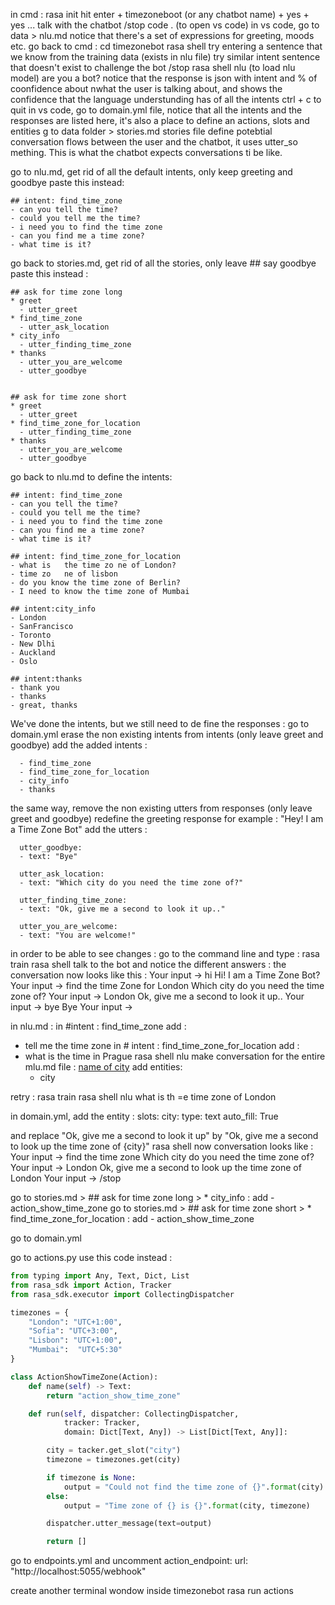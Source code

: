 in cmd :
rasa init
hit enter + timezoneboot (or any chatbot name) + yes + yes ...
talk with the chatbot
/stop
code . (to open vs code) 
in vs code, go to data > nlu.md
notice that there's a set of expressions for greeting, moods etc.
go back to cmd :
cd timezonebot
rasa shell
try entering a sentence that we know from the training data (exists in nlu file)
try similar intent sentence that doesn't exist to challenge the bot
/stop
rasa shell nlu (to load nlu model)
are you a bot?
notice that the response is json with intent and % of coonfidence about nwhat the user is talking about, and shows the confidence that the language understunding has of all the intents
ctrl + c to quit
in vs code, go to domain.yml file, notice that all the intents and the responses are listed here, it's also a place to define an actions, slots and entities
g to data folder > stories.md
stories file define potebtial conversation flows between the user and the chatbot, it uses utter_so	mething. This is what the chatbot expects conversations ti be like.

go to nlu.md, get rid of all the default intents, only keep greeting and goodbye
paste this instead:

```
## intent: find_time_zone
- can you tell the time?
- could you tell me the time?
- i need you to find the time zone
- can you find me a time zone?
- what time is it?
```
go back to stories.md, get rid of all the stories, only leave ## say goodbye
paste this instead : 

```
## ask for time zone long
* greet
  - utter_greet
* find_time_zone
  - utter_ask_location
* city_info
  - utter_finding_time_zone
* thanks
  - utter_you_are_welcome
  - utter_goodbye


## ask for time zone short
* greet
  - utter_greet
* find_time_zone_for_location
  - utter_finding_time_zone
* thanks
  - utter_you_are_welcome
  - utter_goodbye
```

go back to nlu.md to define the intents:

```
## intent: find_time_zone
- can you tell the time?
- could you tell me the time?
- i need you to find the time zone
- can you find me a time zone?
- what time is it?

## intent: find_time_zone_for_location
- what is   the time zo ne of London?
- time zo   ne of lisbon
- do you know the time zone of Berlin?
- I need to know the time zone of Mumbai

## intent:city_info
- London
- SanFrancisco
- Toronto
- New Dlhi
- Auckland
- Oslo

## intent:thanks
- thank you
- thanks
- great, thanks
```


We've done the intents, but we still need to de fine the responses :
go to domain.yml
erase the non existing intents from intents (only leave greet and goodbye)
add the added intents :
```
  - find_time_zone
  - find_time_zone_for_location
  - city_info
  - thanks
```

the same way, remove the non existing utters from responses (only leave greet and goodbye)
redefine the greeting response for example : "Hey! I am a Time Zone Bot"
add the utters :
```
  utter_goodbye:
  - text: "Bye"

  utter_ask_location:
  - text: "Which city do you need the time zone of?"
  
  utter_finding_time_zone:
  - text: "Ok, give me a second to look it up.."

  utter_you_are_welcome:
  - text: "You are welcome!"
```

in order to be able to see changes : go to the command line and type :
rasa train
rasa shell
talk to the bot and notice the different answers :
the conversation now looks like this : 
Your input ->  hi
Hi! I am a Time Zone Bot?
Your input ->  find the time Zone for London
Which city do you need the time zone of?
Your input ->  London
Ok, give me a second to look it up..
Your input ->  bye
Bye
Your input ->

in nlu.md : in #intent : find_time_zone add :
- tell me the time zone
in # intent : find_time_zone_for_location add :
- what is the time in Prague
rasa shell nlu
make conversation
for the entire mlu.md file :
[name of city](city)
add 
entities:
	- city

retry :
rasa train
rasa shell nlu
what is th =e time zone of London

in domain.yml, add the entity :
slots:
  city:
    type: text
    auto_fill: True
    
and replace "Ok, give me a second to look it up" by "Ok, give me a second to look up the time zone of {city}"
rasa shell
now conversation looks like :
Your input ->  find the time zone
Which city do you need the time zone of?
Your input ->  London
Ok, give me a second to look up the time zone of London
Your input ->  /stop

go to stories.md > ## ask for time zone long > * city_info :
add - action_show_time_zone
go to stories.md > ## ask for time zone short > * find_time_zone_for_location :
add - action_show_time_zone

go to domain.yml 

go to actions.py
use this code instead :


```python
from typing import Any, Text, Dict, List
from rasa_sdk import Action, Tracker
from rasa_sdk.executor import CollectingDispatcher

timezones = {
    "London": "UTC+1:00",
    "Sofia": "UTC+3:00",
    "Lisbon": "UTC+1:00",
    "Mumbai":  "UTC+5:30"
}

class ActionShowTimeZone(Action):
    def name(self) -> Text:
        return "action_show_time_zone"

    def run(self, dispatcher: CollectingDispatcher,
            tracker: Tracker,
            domain: Dict[Text, Any]) -> List[Dict[Text, Any]]:

        city = tacker.get_slot("city")
        timezone = timezones.get(city)

        if timezone is None:
            output = "Could not find the time zone of {}".format(city)
        else:
            output = "Time zone of {} is {}".format(city, timezone)

        dispatcher.utter_message(text=output)

        return []
```

go to endpoints.yml and uncomment 
action_endpoint:
  url: "http://localhost:5055/webhook"

create another terminal wondow inside timezonebot
rasa run actions
